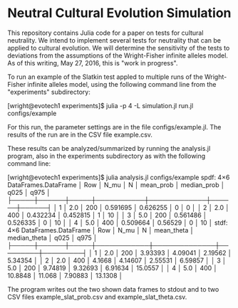 # Neutral Cultural Evolution Simulation

This repository contains Julia code for a paper on tests for cultural neutrality.
We intend to implement several tests for neutrality that can be applied to cultural evolution.
We will determine the sensitivity of the tests to deviations from the assumptions of the
Wright-Fisher infinite alleles model.  As of this writing, May 27, 2016, this is
"work in progress".

To run an example of the Slatkin test appled to multiple runs of the Wright-Fisher infinite alleles model,
using the following command line from the "experiments" subdirectory:

[wright@evotech1 experiments]$ julia -p 4 -L simulation.jl run.jl configs/example

For this run, the parameter settings are in the file configs/example.jl.  The results
of the run are in the CSV file example.csv.

These results can be analyzed/summarized by running the analysis.jl program, also in the
experiments subdirectory as with the following command line:

[wright@evotech1 experiments]$ julia analysis.jl configs/example
spdf: 4×6 DataFrames.DataFrame
│ Row │ N_mu │ N   │ mean_prob │ median_prob │ q025 │ q975 │
├─────┼──────┼─────┼───────────┼─────────────┼──────┼──────┤
│ 1   │ 2.0  │ 200 │ 0.591695  │ 0.626255    │ 0    │ 0    │
│ 2   │ 2.0  │ 400 │ 0.432234  │ 0.452815    │ 1    │ 10   │
│ 3   │ 5.0  │ 200 │ 0.561486  │ 0.526335    │ 0    │ 10   │
│ 4   │ 5.0  │ 400 │ 0.509664  │ 0.56529     │ 0    │ 10   │
stdf: 4×6 DataFrames.DataFrame
│ Row │ N_mu │ N   │ mean_theta │ median_theta │ q025    │ q975    │
├─────┼──────┼─────┼────────────┼──────────────┼─────────┼─────────┤
│ 1   │ 2.0  │ 200 │ 3.93393    │ 4.09041      │ 2.19562 │ 5.34354 │
│ 2   │ 2.0  │ 400 │ 4.1668     │ 4.14607      │ 2.55531 │ 6.59857 │
│ 3   │ 5.0  │ 200 │ 9.74819    │ 9.32693      │ 6.91634 │ 15.0557 │
│ 4   │ 5.0  │ 400 │ 10.8848    │ 11.068       │ 7.90883 │ 13.1308 │

The program writes out the two shown data frames to stdout and to two CSV files
example_slat_prob.csv and example_slat_theta.csv.
